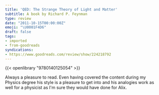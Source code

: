```yaml
---
title: 'QED: The Strange Theory of Light and Matter'
subtitle: A book by Richard P. Feynman
type: review
date: "2011-10-15T00:00:00Z"
emoji: "\U0001F4D6"
draft: false
tags:
- imported
- from-goodreads
syndications:
- https://www.goodreads.com/review/show/224218792
---
```


{{< openlibrary "9780140125054" >}}

Always a pleasure to read. Even having covered the content during my Physics degree his style is a pleasure to get into and his analogies work as well for a physicist as I'm sure they would have done for Alix.
